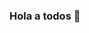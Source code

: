 ### Hola a todos 👋

<!--
**Huber-Van/Huber-Van** is a ✨ _special_ ✨ repository because its `README.md` (this file) appears on your GitHub profile.

Here are some ideas to get you started:

### Información
Mi nombre es Huber Van Hancco Medina, actualmente estudio ingenieria en telecomunicaciones en la universidad nacional de san Agustin de Arequipa.
Soy analista de datos, actualemte 

